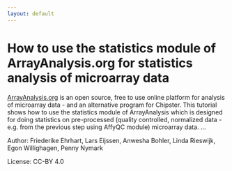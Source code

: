 ```yaml
---
layout: default
---
```


# How to use the statistics module of ArrayAnalysis.org for statistics analysis of microarray data

[ArrayAnalysis.org](http://ArrayAnalysis.org) is an open source, free to use online platform for analysis of microarray data - and an alternative program for Chipster. This tutorial shows how to use the statistics module of ArrayAnalysis which is designed for doing statistics on pre-processed (quality controlled, normalized data - e.g. from the previous step using AffyQC module) microarray data. ...

Author: Friederike Ehrhart, Lars Eijssen, Anwesha Bohler, Linda Rieswijk, Egon Willighagen, Penny Nymark

License: CC-BY 4.0
